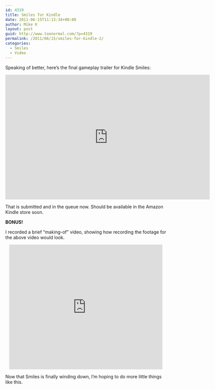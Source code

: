 ```yaml
---
id: 4319
title: Smiles for Kindle
date: 2011-06-15T11:13:34+00:00
author: Mike K
layout: post
guid: http://www.toonormal.com/?p=4319
permalink: /2011/06/15/smiles-for-kindle-2/
categories:
  - Smiles
  - Video
---
```

Speaking of better, here&#8217;s the final gameplay trailer for Kindle Smiles:

<center>
  <iframe width="640" height="390" src="http://www.youtube.com/embed/0zk_3_6GHsE?rel=0" frameborder="0" allowfullscreen></iframe>
</center>

That is submitted and in the queue now. Should be available in the Amazon Kindle store soon.

**BONUS!**

I recorded a brief &#8220;making-of&#8221; video, showing how recording the footage for the above video would look.

<center>
  <iframe width="480" height="390" src="http://www.youtube.com/embed/d2Ht5QcJlBs?rel=0" frameborder="0" allowfullscreen></iframe>
</center>

Now that Smiles is finally winding down, I&#8217;m hoping to do more little things like this.